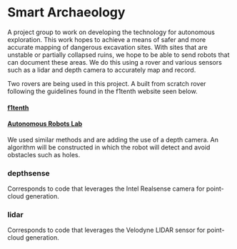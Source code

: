 # Smart Archaeology
A project group to work on developing the technology for autonomous exploration. This work hopes to achieve a means of safer and more accurate mapping of dangerous excavation sites. With sites that are unstable or partially collapsed ruins, we hope to be able to send robots that can document these areas. We do this using a rover and various sensors such as a lidar and depth camera to accurately map and record.

Two rovers are being used in this project. A built from scratch rover following the guidelines found in the f1tenth website seen below. 
#### [f1tenth](http://f1tenth.org/build.html)
#### [Autonomous Robots Lab](https://www.autonomousrobotslab.com/autonomous-navigation-and-exploration.html)

We used similar methods and are adding the use of a depth camera. An algorithm will be constructed in which the robot will detect and avoid obstacles such as holes.

### depthsense
Corresponds to code that leverages the Intel Realsense camera for point-cloud generation.
### lidar
Corresponds to code that leverages the Velodyne LIDAR sensor for point-cloud generation.

